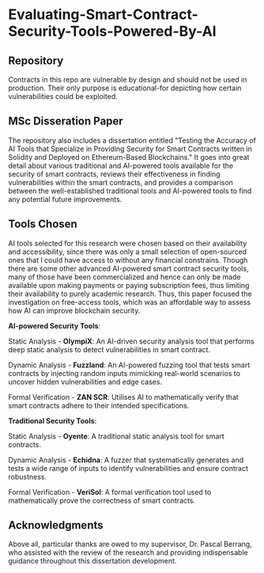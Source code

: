 # Evaluating-Smart-Contract-Security-Tools-Powered-By-AI

## Repository 
Contracts in this repo are vulnerable by design and should not be used in production. Their only purpose is educational-for depicting how certain vulnerabilities could be exploited.


## MSc Disseration Paper
The repository also includes a dissertation entitled "Testing the Accuracy of AI Tools that Specialize in Providing Security for Smart Contracts written in Solidity and Deployed on Ethereum-Based Blockchains." It goes into great detail about various traditional and AI-powered tools available for the security of smart contracts, reviews their effectiveness in finding vulnerabilities within the smart contracts, and provides a comparison between the well-established traditional tools and AI-powered tools to find any potential future improvements.

## Tools Chosen
AI tools selected for this research were chosen based on their availability and accessibility, since there was only a small selection of open-sourced ones that I could have access to without any financial constrains. Though there are some other advanced AI-powered smart contract security tools, many of those have been commercialized and hence can only be made available upon making payments or paying subscription fees, thus limiting their availability to purely academic research. Thus, this paper focused the investigation on free-access tools, which was an affordable way to assess how AI can improve blockchain security.

**AI-powered Security Tools**:

Static Analysis - **OlympiX**: An AI-driven security analysis tool that performs deep static analysis to detect vulnerabilities in smart contract.

Dynamic Analysis - **Fuzzland**: An AI-powered fuzzing tool that tests smart contracts by injecting random inputs mimicking real-world scenarios to uncover hidden vulnerabilities and edge cases.

Formal Verification - **ZAN SCR**: Utilises AI to mathematically verify that smart contracts adhere to their intended specifications.

**Traditional Security Tools**:

Static Analysis - **Oyente**: A traditional static analysis tool for smart contracts.

Dynamic Analysis - **Echidna**: A fuzzer that systematically generates and tests a wide range of inputs to identify vulnerabilities and ensure contract robustness.

Formal Verification - **VeriSol**: A formal verification tool used to mathematically prove the correctness of smart contracts.



## Acknowledgments
Above all, particular thanks are owed to my supervisor, Dr. Pascal Berrang, who assisted with the review of the research and providing indispensable guidance throughout this dissertation development.
